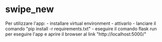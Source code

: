 # swipe_new

Per utilizzare l'app: 
    - installare virtual environment 
    - attivarlo 
    - lanciare il comando "pip install -r requirements.txt" 
    - eseguire il comando flask run per eseguire l'app e aprire il browser al link "http://localhost:5000/"
